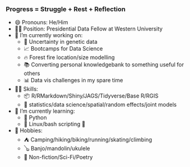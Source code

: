 ### Progress = Struggle + Rest + Reflection

- 😄 Pronouns: He/Him
- :man_teacher: Position: Presidential Data Fellow at Western University
- 🔭 I’m currently working on:
  - :dna: Uncertainty in genetic data
  - :chart_with_upwards_trend: Bootcamps for Data Science
  - :fire: Forest fire location/size modelling
  - :books: Converting personal knowledgebank to something useful for others
  - :bar_chart: Data vis challenges in my spare time
- :man_student: Skills:
  - :package: R/RMarkdown/Shiny/JAGS/Tidyverse/Base R/RGIS
  - :hammer: statistics/data science/spatial/random effects/joint models
- 🌱 I’m currently learning:
  - :snake: Python 
  - :penguin: Linux/bash scripting :penguin:
- :sunrise_over_mountains: Hobbies:
  - :tent: Camping/hiking/biking/running/skating/climbing
  - :banjo: Banjo/mandolin/ukulele
  - :blue_book: Non-fiction/Sci-Fi/Poetry

<!--
**DBecker7/DBecker7** is a ✨ _special_ ✨ repository because its `README.md` (this file) appears on your GitHub profile.

Here are some ideas to get you started:

- 🌱 I’m currently learning ...
- 👯 I’m looking to collaborate on ...
- 🤔 I’m looking for help with ...
- 💬 Ask me about ...
- 📫 How to reach me: ...
- ⚡ Fun fact: ...
-->
